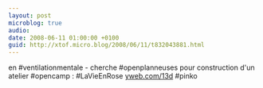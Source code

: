 ```yaml
---
layout: post
microblog: true
audio: 
date: 2008-06-11 01:00:00 +0100
guid: http://xtof.micro.blog/2008/06/11/t832043881.html
---
```

en #ventilationmentale - cherche #openplanneuses pour construction d'un atelier #opencamp : #LaVieEnRose [yweb.com/13d](http://yweb.com/13d) #pinko
